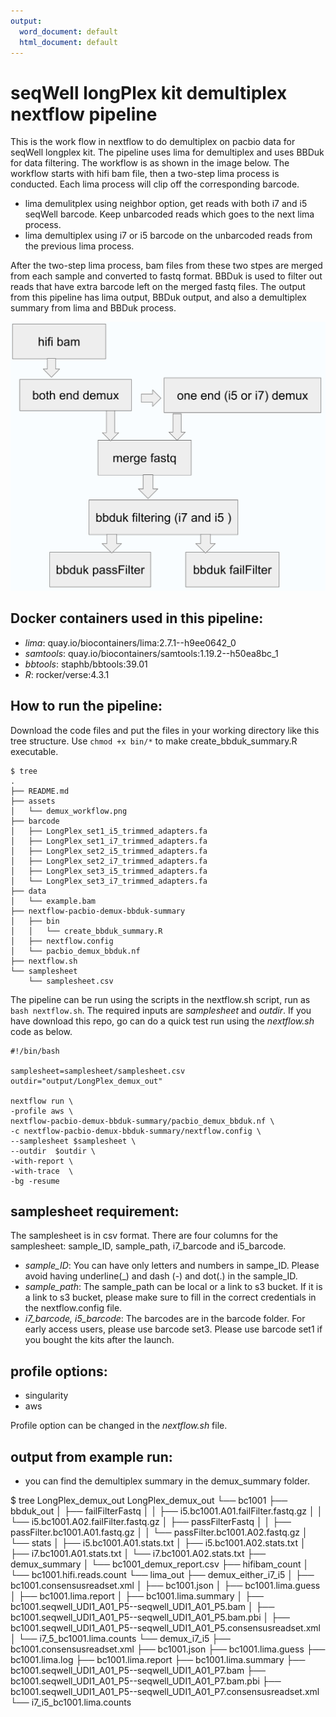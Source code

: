 ```yaml
---
output:
  word_document: default
  html_document: default
---
```


# seqWell longPlex kit demultiplex nextflow pipeline

This is the work flow in nextflow to do demultiplex on pacbio data for seqWell longplex kit. The pipeline uses lima for demultiplex and uses BBDuk for data filtering.  The workflow is as shown in the image below. The workflow starts with hifi bam file, then a two-step lima process is conducted. Each lima process will clip off the corresponding barcode.

 - lima demulitplex using neighbor option, get reads with both i7 and i5 seqWell barcode. Keep unbarcoded reads which goes to the next lima process.
 - lima demultiplex using i7 or i5 barcode on the unbarcoded reads from the previous lima process. 

After the two-step lima process, bam files from these two stpes are merged from each sample and converted to fastq format. BBDuk is used to filter out reads that have extra barcode left on the merged fastq files.
The output from this pipeline has lima output, BBDuk output, and also a demultiplex summary from lima and BBDuk process.

![Fig1. demultiplex workflow](./assets/demux_workflow.png)



## Docker containers used in this pipeline:
 - *lima*: quay.io/biocontainers/lima:2.7.1--h9ee0642_0
 - *samtools*: quay.io/biocontainers/samtools:1.19.2--h50ea8bc_1
 - *bbtools*: staphb/bbtools:39.01
 - *R*: rocker/verse:4.3.1



## How to run the pipeline:
Download the code files and put the files in your working directory like this tree structure. Use `chmod +x bin/*` to make create_bbduk_summary.R executable.

```
$ tree
.
├── README.md
├── assets
│   └── demux_workflow.png
├── barcode
│   ├── LongPlex_set1_i5_trimmed_adapters.fa
│   ├── LongPlex_set1_i7_trimmed_adapters.fa
│   ├── LongPlex_set2_i5_trimmed_adapters.fa
│   ├── LongPlex_set2_i7_trimmed_adapters.fa
│   ├── LongPlex_set3_i5_trimmed_adapters.fa
│   └── LongPlex_set3_i7_trimmed_adapters.fa
├── data
│   └── example.bam
├── nextflow-pacbio-demux-bbduk-summary
│   ├── bin
│   │   └── create_bbduk_summary.R
│   ├── nextflow.config
│   └── pacbio_demux_bbduk.nf
├── nextflow.sh
└── samplesheet
    └── samplesheet.csv
```
The pipeline can be run using the scripts in the nextflow.sh script, run as `bash nextflow.sh`.
The required inputs are *samplesheet* and *outdir*. If you have download this repo, go can do a quick test run using the *nextflow.sh* code as below.

```
#!/bin/bash

samplesheet=samplesheet/samplesheet.csv
outdir="output/LongPlex_demux_out"

nextflow run \
-profile aws \
nextflow-pacbio-demux-bbduk-summary/pacbio_demux_bbduk.nf \
-c nextflow-pacbio-demux-bbduk-summary/nextflow.config \
--samplesheet $samplesheet \
--outdir  $outdir \
-with-report \
-with-trace  \
-bg -resume

```


## samplesheet requirement: 
The samplesheet is in csv format. There are four columns for the samplesheet: sample_ID, sample_path, i7_barcode and i5_barcode.

 - *sample_ID*: You can have only letters and numbers in sampe_ID. Please avoid having underline(_) and dash (-) and dot(.) in the sample_ID.
 - *sample_path*: The sample_path can be local or a link to s3 bucket. If it is a link to s3 bucket, please make sure to fill in the correct credentials in the nextflow.config file.
 - *i7_barcode, i5_barcode*: The barcodes are in the barcode folder. For early access users, please use barcode set3. Please use barcode set1 if you bought the kits after the launch.

## profile options: 
 - singularity
 - aws
   
Profile option can be changed in the *nextflow.sh* file.


## output from example run:
 - you can find the demultiplex summary in the demux_summary folder.
   
$ tree LongPlex_demux_out
LongPlex_demux_out
└── bc1001
    ├── bbduk_out
    │   ├── failFilterFastq
    │   │   ├── i5.bc1001.A01.failFilter.fastq.gz
    │   │   └── i5.bc1001.A02.failFilter.fastq.gz
    │   ├── passFilterFastq
    │   │   ├── passFilter.bc1001.A01.fastq.gz
    │   │   └── passFilter.bc1001.A02.fastq.gz
    │   └── stats
    │       ├── i5.bc1001.A01.stats.txt
    │       ├── i5.bc1001.A02.stats.txt
    │       ├── i7.bc1001.A01.stats.txt
    │       └── i7.bc1001.A02.stats.txt
    ├── demux_summary
    │   └── bc1001_demux_report.csv
    ├── hifibam_count
    │   └── bc1001.hifi.reads.count
    └── lima_out
        ├── demux_either_i7_i5
        │   ├── bc1001.consensusreadset.xml
        │   ├── bc1001.json
        │   ├── bc1001.lima.guess
        │   ├── bc1001.lima.report
        │   ├── bc1001.lima.summary
        │   ├── bc1001.seqwell_UDI1_A01_P5--seqwell_UDI1_A01_P5.bam
        │   ├── bc1001.seqwell_UDI1_A01_P5--seqwell_UDI1_A01_P5.bam.pbi
        │   ├── bc1001.seqwell_UDI1_A01_P5--seqwell_UDI1_A01_P5.consensusreadset.xml
        │   └── i7_5_bc1001.lima.counts
        └── demux_i7_i5
            ├── bc1001.consensusreadset.xml
            ├── bc1001.json
            ├── bc1001.lima.guess
            ├── bc1001.lima.log
            ├── bc1001.lima.report
            ├── bc1001.lima.summary
            ├── bc1001.seqwell_UDI1_A01_P5--seqwell_UDI1_A01_P7.bam
            ├── bc1001.seqwell_UDI1_A01_P5--seqwell_UDI1_A01_P7.bam.pbi
            ├── bc1001.seqwell_UDI1_A01_P5--seqwell_UDI1_A01_P7.consensusreadset.xml
            └── i7_i5_bc1001.lima.counts
